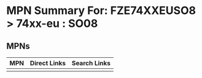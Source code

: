 



# MPN Summary For: FZE74XXEUSO8 > 74xx-eu : SO08

## MPNs
  

|MPN|Direct Links|Search Links|
| :--- | :--- | :--- |
||||

